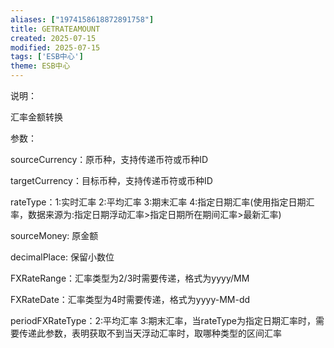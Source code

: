 ```yaml
---
aliases: ["1974158618872891758"]
title: GETRATEAMOUNT
created: 2025-07-15
modified: 2025-07-15
tags: ['ESB中心']
theme: ESB中心
---
```


说明：

汇率金额转换

参数：

sourceCurrency：原币种，支持传递币符或币种ID

targetCurrency：目标币种，支持传递币符或币种ID

rateType：1:实时汇率 2:平均汇率 3:期末汇率 4:指定日期汇率(使用指定日期汇率，数据来源为:指定日期浮动汇率>指定日期所在期间汇率>最新汇率)

sourceMoney: 原金额

decimalPlace: 保留小数位

FXRateRange：汇率类型为2/3时需要传递，格式为yyyy/MM

FXRateDate：汇率类型为4时需要传递，格式为yyyy-MM-dd

periodFXRateType：2:平均汇率 3:期末汇率，当rateType为指定日期汇率时，需要传递此参数，表明获取不到当天浮动汇率时，取哪种类型的区间汇率